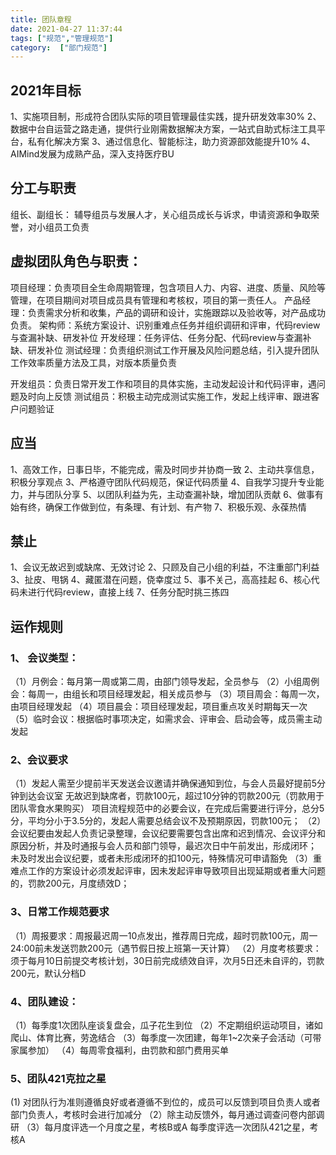 ```yaml
---
title: 团队章程
date: 2021-04-27 11:37:44
tags: ["规范","管理规范"]
category:  ["部门规范"]
---
```


## 2021年目标
1、实施项目制，形成符合团队实际的项目管理最佳实践，提升研发效率30%
2、数据中台自运营之路走通，提供行业刚需数据解决方案，一站式自助式标注工具平台，私有化解决方案
3、通过信息化、智能标注，助力资源部效能提升10%
4、AIMind发展为成熟产品，深入支持医疗BU

## 分工与职责

组长、副组长： 辅导组员与发展人才，关心组员成长与诉求，申请资源和争取荣誉，对小组员工负责

## 虚拟团队角色与职责：

项目经理：负责项目全生命周期管理，包含项目人力、内容、进度、质量、风险等管理，在项目期间对项目成员具有管理和考核权，项目的第一责任人。
产品经理：负责需求分析和收集，产品的调研和设计，实施跟踪以及验收等，对产品成功负责。
架构师：系统方案设计、识别重难点任务并组织调研和评审，代码review与查漏补缺、研发补位
开发经理：任务评估、任务分配、代码review与查漏补缺、研发补位
测试经理：负责组织测试工作开展及风险问题总结，引入提升团队工作效率质量方法及工具，对版本质量负责

开发组员：负责日常开发工作和项目的具体实施，主动发起设计和代码评审，遇问题及时向上反馈
测试组员：积极主动完成测试实施工作，发起上线评审、跟进客户问题验证

## 应当
1、高效工作，日事日毕，不能完成，需及时同步并协商一致
2、主动共享信息，积极分享观点
3、严格遵守团队代码规范，保证代码质量
4、自我学习提升专业能力，并与团队分享
5、以团队利益为先，主动查漏补缺，增加团队贡献
6、做事有始有终，确保工作做到位，有条理、有计划、有产物
7、积极乐观、永葆热情

## 禁止
1、会议无故迟到或缺席、无效讨论
2、只顾及自己小组的利益，不注重部门利益
3、扯皮、甩锅
4、藏匿潜在问题，侥幸度过
5、事不关己，高高挂起
6、核心代码未进行代码review，直接上线
7、任务分配时挑三拣四



## 运作规则

### 1、 会议类型：
（1）月例会：每月第一周或第二周，由部门领导发起，全员参与
（2）小组周例会：每周一，由组长和项目经理发起，相关成员参与
（3）项目周会：每周一次，由项目经理发起
（4）项目晨会：项目经理发起，项目重点攻关时期每天一次
（5）临时会议：根据临时事项决定，如需求会、评审会、启动会等，成员需主动发起

### 2、会议要求
（1）发起人需至少提前半天发送会议邀请并确保通知到位，与会人员最好提前5分钟到达会议室
无故迟到缺席者，罚款100元，超过10分钟的罚款200元（罚款用于团队零食水果购买）
项目流程规范中的必要会议，在完成后需要进行评分，总分5分，平均分小于3.5分的，发起人需要总结会议不及预期原因，罚款100元；
（2）会议纪要由发起人负责记录整理，会议纪要需要包含出席和迟到情况、会议评分和原因分析，并及时通报与会人员和部门领导，最迟次日中午前发出，形成闭环；
未及时发出会议纪要，或者未形成闭环的扣100元，特殊情况可申请豁免
（3）重难点工作的方案设计必须发起评审，因未发起评审导致项目出现延期或者重大问题的，罚款200元，月度绩效D；

### 3、日常工作规范要求
（1）周报要求：周报最迟周一10点发出，推荐周日完成，超时罚款100元，周一24:00前未发送罚款200元（遇节假日按上班第一天计算）
（2）月度考核要求：须于每月10日前提交考核计划，30日前完成绩效自评，次月5日还未自评的，罚款200元，默认分档D

### 4、团队建设：
（1）每季度1次团队座谈复盘会，瓜子花生到位
（2）不定期组织运动项目，诸如爬山、体育比赛，劳逸结合
（3）每季度一次团建，每年1~2次亲子会活动（可带家属参加）
（4）每周零食福利，由罚款和部门费用买单

### 5、团队421克拉之星

(1) 对团队行为准则遵循良好或者遵循不到位的，成员可以反馈到项目负责人或者部门负责人，考核时会进行加减分
（2）除主动反馈外，每月通过调查问卷内部调研
（3）每月度评选一个月度之星，考核B或A
每季度评选一次团队421之星，考核A